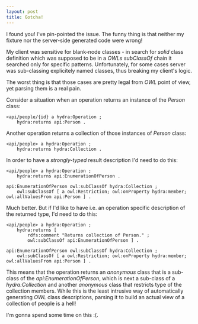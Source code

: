 ```yaml
---
layout: post
title: Gotcha!
---
```


I found you! I've pin-pointed the issue. The funny thing is that neither my fixture nor the server-side generated code were wrong!

My client was sensitive for blank-node classes - in search for _solid_ class definition which was supposed to be in a _OWLs_ _subClassOf_ chain it searched only for specific patterns.
Unfortunately, for some cases server was sub-classing explicitely named classes, thus breaking my client's logic.

The worst thing is that those cases are pretty legal from _OWL_ point of view, yet parsing them is a real pain.

Consider a situation when an operation returns an instance of the _Person_ class:

```
<api/people/{id} a hydra:Operation ;
	hydra:returns api:Person .
```

Another operation returns a collection of those instances of _Person_ class:

```
<api/people> a hydra:Operation ;
	hydra:returns hydra:Collection .
```

In order to have a _strongly-typed_ result description I'd need to do this:

```
<api/people> a hydra:Operation ;
	hydra:returns api:EnumerationOfPerson .

api:EnumerationOfPerson owl:subClassOf hydra:Collection ;
	owl:subClassOf [ a owl:Restriction; owl:onProperty hydra:member; owl:allValuesFrom api:Person ] .
```

Much better. But if I'd like to have i.e. an operation specific description of the returned type, I'd need to do this:

```
<api/people> a hydra:Operation ;
	hydra:returns [
		rdfs:comment "Returns collection of Person." ;
		owl:subClassOf api:EnumerationOfPerson ] .

api:EnumerationOfPerson owl:subClassOf hydra:Collection ;
	owl:subClassOf [ a owl:Restriction; owl:onProperty hydra:member; owl:allValuesFrom api:Person ] .
```

This means that the operation returns an _anonymous_ class that is a sub-class of the _api:EnumerationOfPerson_, which is next a sub-class of a _hydra:Collection_ and another _anonymous_ class that restricts type of the collection members.
While this is the least intrusive way of automatically generating _OWL_ class descriptions, parsing it to build an actual view of a collection of people is a hell!

I'm gonna spend some time on this :(.